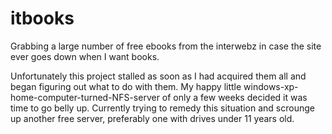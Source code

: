 # itbooks

Grabbing a large number of free ebooks from the interwebz in case the site ever goes down
when I want books.  
  
Unfortunately this project stalled as soon as I had acquired them all and began figuring out what
to do with them.  My happy little windows-xp-home-computer-turned-NFS-server of only a few
weeks decided it was time to go belly up.  Currently trying to remedy this situation and 
scrounge up another free server, preferably one with drives under 11 years old.
